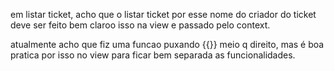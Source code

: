 em listar ticket, acho que o listar ticket por esse nome do criador do ticket deve 
ser feito bem claroo isso na view e passado pelo context.

atualmente acho que fiz uma funcao puxando {{}} meio q direito, mas é boa pratica por isso no view para ficar bem
separada as funcionalidades.